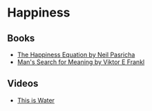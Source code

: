 # Happiness

## Books
  - [The Happiness Equation by Neil Pasricha](../books/niel-pasricha/the-happiness-equation.md)
  - [Man's Search for Meaning by Viktor E Frankl](../books/viktor-frankl/mans-search-for-meaning.md)

## Videos
  - [This is Water](https://www.youtube.com/watch?v=8CrOL-ydFMI)

